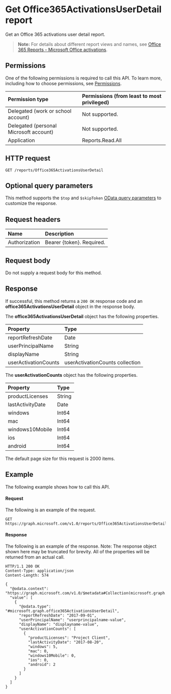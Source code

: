 # Get Office365ActivationsUserDetail report

Get an Office 365 activations user detail report.

> **Note:** For details about different report views and names, see [Office 365 Reports - Microsoft Office activations](https://support.office.com/client/Office-activations-87c24ae2-82e0-4d1e-be01-c3bcc3f18c60).

## Permissions

One of the following permissions is required to call this API. To learn more, including how to choose permissions, see [Permissions](../../../concepts/permissions_reference.md).

| Permission type                        | Permissions (from least to most privileged) |
| :------------------------------------- | :--------------------------------------- |
| Delegated (work or school account)     | Not supported.                           |
| Delegated (personal Microsoft account) | Not supported.                           |
| Application                            | Reports.Read.All                         |

## HTTP request

<!-- { "blockType": "ignored" } -->

```http
GET /reports/Office365ActivationsUserDetail
```

## Optional query parameters

This method supports the `$top` and `$skipToken` [OData query parameters](../../../concepts/query_parameters.md) to customize the response.

## Request headers

| Name          | Description               |
| :------------ | :------------------------ |
| Authorization | Bearer {token}. Required. |

## Request body

Do not supply a request body for this method.

## Response

If successful, this method returns a `200 OK` response code and an **office365ActivationsUserDetail** object in the response body.

The **office365ActivationsUserDetail** object has the following properties.

| Property             | Type                            |
| :------------------- | :------------------------------ |
| reportRefreshDate    | Date                            |
| userPrincipalName    | String                          |
| displayName          | String                          |
| userActivationCounts | userActivationCounts collection |

The **userActivationCounts** object has the following properties.

| Property         | Type   |
| :--------------- | :----- |
| productLicenses  | String |
| lastActivityDate | Date   |
| windows          | Int64  |
| mac              | Int64  |
| windows10Mobile  | Int64  |
| ios              | Int64  |
| android          | Int64  |


The default page size for this request is 2000 items.

## Example

The following example shows how to call this API.

#### Request

The following is an example of the request.

```http
GET https://graph.microsoft.com/v1.0/reports/Office365ActivationsUserDetail
```

#### Response

The following is an example of the response.
Note: The response object shown here may be truncated for brevity. All of the properties will be returned from an actual call.
```http
HTTP/1.1 200 OK
Content-Type: application/json
Content-Length: 574

{
  "@odata.context": "https://graph.microsoft.com/v1.0/$metadata#Collection(microsoft.graph.office365ActivationsUserDetail)", 
  "value": [
    {
      "@odata.type": "#microsoft.graph.office365ActivationsUserDetail", 
      "reportRefreshDate": "2017-09-01", 
      "userPrincipalName": "userprincipalname-value", 
      "displayName": "displayname-value", 
      "userActivationCounts": [
        {
          "productLicenses": "Project Client", 
          "lastActivityDate": "2017-08-20", 
          "windows": 5, 
          "mac": 0, 
          "windows10Mobile": 0, 
          "ios": 0, 
          "android": 2
        }
      ]
    }
  ]
}
```
